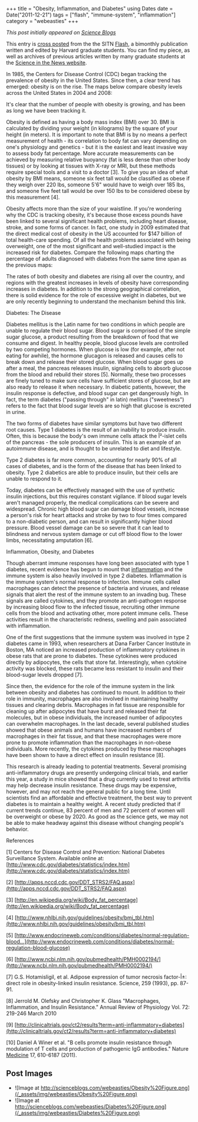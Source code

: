 +++
title = "Obesity, Inflammation, and Diabetes"
using Dates
date = Date("2011-12-21")
tags = ["flash", "immune-system", "inflammation"]
category = "webeasties"
+++

_This post initially appeared on [Science Blogs](http://scienceblogs.com/webeasties)_

This entry is [cross posted](https://sitn.hms.harvard.edu/sitnflash_wp/2011/12/issue108/) from the the SITN [Flash](/tag/flash), a bimonthly publication written and edited by Harvard graduate students. You can find my piece, as well as archives of previous articles written by many graduate students at the [Science in the News website](https://sitn.hms.harvard.edu/sitn-flash/).

In 1985, the Centers for Disease Control (CDC) began tracking the prevalence of obesity in the United States. Since then, a clear trend has emerged: obesity is on the rise. The maps below compare obesity levels across the United States in 2004 and 2008:

It's clear that the number of people with obesity is growing, and has been as long we have been tracking it.

Obesity is defined as having a body mass index (BMI) over 30. BMI is calculated by dividing your weight (in kilograms) by the square of your height (in meters). It is important to note that BMI is by no means a perfect measurement of health - its correlation to body fat can vary depending on one's physiology and genetics - but it is the easiest and least invasive way to assess body fat percentage. More accurate measurements can be achieved by measuring relative buoyancy (fat is less dense than other body tissues) or by looking at tissues with X-ray or MRI, but these methods require special tools and a visit to a doctor [3]. To give you an idea of what obesity by BMI means, someone six feet tall would be classified as obese if they weigh over 220 lbs, someone 5'6" would have to weigh over 185 lbs, and someone five feet tall would be over 150 lbs to be considered obese by this measurement [4].

Obesity affects more than the size of your waistline. If you're wondering why the CDC is tracking obesity, it's because those excess pounds have been linked to several significant health problems, including heart disease, stroke, and some forms of cancer. In fact, one study in 2009 estimated that the direct medical cost of obesity in the US accounted for \$147 billion of total health-care spending. Of all the health problems associated with being overweight, one of the most significant and well-studied impact is the increased risk for diabetes. Compare the following maps charting the percentage of adults diagnosed with diabetes from the same time span as the previous maps:

The rates of both obesity and diabetes are rising all over the country, and regions with the greatest increases in levels of obesity have corresponding increases in diabetes. In addition to the strong geographical correlation, there is solid evidence for the role of excessive weight in diabetes, but we are only recently beginning to understand the mechanism behind this link.

Diabetes: The Disease

Diabetes mellitus is the Latin name for two conditions in which people are unable to regulate their blood sugar. Blood sugar is comprised of the simple sugar glucose, a product resulting from the breakdown of food that we consume and digest. In healthy people, blood glucose levels are controlled by two competing hormones. When glucose is low (for example, after not eating for awhile), the hormone glucagon is released and causes cells to break down and release their stored glucose. When blood sugar goes up after a meal, the pancreas releases insulin, signaling cells to absorb glucose from the blood and rebuild their stores [5]. Normally, these two processes are finely tuned to make sure cells have sufficient stores of glucose, but are also ready to release it when necessary. In diabetic patients, however, the insulin response is defective, and blood sugar can get dangerously high. In fact, the term diabetes ("passing through" in latin) mellitus ("sweetness") refers to the fact that blood sugar levels are so high that glucose is excreted in urine.

The two forms of diabetes have similar symptoms but have two different root causes. Type 1 diabetes is the result of an inability to produce insulin. Often, this is because the body's own immune cells attack the Î²-islet cells of the pancreas - the sole producers of insulin. This is an example of an autoimmune disease, and is thought to be unrelated to diet and lifestyle.

Type 2 diabetes is far more common, accounting for nearly 90% of all cases of diabetes, and is the form of the disease that has been linked to obesity. Type 2 diabetics are able to produce insulin, but their cells are unable to respond to it.

Today, diabetes can be effectively managed with the use of synthetic insulin injections, but this requires constant vigilance. If blood sugar levels aren't managed properly, the medical complications can be severe and widespread. Chronic high blood sugar can damage blood vessels, increase a person's risk for heart attacks and stroke by two to four times compared to a non-diabetic person, and can result in significantly higher blood pressure. Blood vessel damage can be so severe that it can lead to blindness and nervous system damage or cut off blood flow to the lower limbs, necessitating amputation [6].

Inflammation, Obesity, and Diabetes

Though aberrant immune responses have long been associated with type 1 diabetes, recent evidence has begun to mount that [inflammation](/tag/inflammation) and the immune system is also heavily involved in type 2 diabetes. Inflammation is the immune system's normal response to infection. Immune cells called macrophages can detect the presence of bacteria and viruses, and release signals that alert the rest of the immune system to an invading bug. These signals are called cytokines, and they promote an anti-pathogen response by increasing blood flow to the infected tissue, recruiting other immune cells from the blood and activating other, more potent immune cells. These activities result in the characteristic redness, swelling and pain associated with inflammation.

One of the first suggestions that the immune system was involved in type 2 diabetes came in 1993, when researchers at Dana Farber Cancer Institute in Boston, MA noticed an increased production of inflammatory cytokines in obese rats that are prone to diabetes. These cytokines were produced directly by adipocytes, the cells that store fat. Interestingly, when cytokine activity was blocked, these rats became less resistant to insulin and their blood-sugar levels dropped [7].

Since then, the evidence for the role of the immune system in the link between obesity and diabetes has continued to mount. In addition to their role in immunity, macrophages are also involved in maintaining healthy tissues and clearing debris. Macrophages in fat tissue are responsible for cleaning up after adipocytes that have burst and released their fat molecules, but in obese individuals, the increased number of adipocytes can overwhelm macrophages. In the last decade, several published studies showed that obese animals and humans have increased numbers of macrophages in their fat tissue, and that these macrophages were more prone to promote inflammation than the macrophages in non-obese individuals. More recently, the cytokines produced by these macrophages have been shown to have a direct effect on insulin resistance [8].

This research is already leading to potential treatments. Several promising anti-inflammatory drugs are presently undergoing clinical trials, and earlier this year, a study in mice showed that a drug currently used to treat arthritis may help decrease insulin resistance. These drugs may be expensive, however, and may not reach the general public for a long time. Until scientists find an affordable and effective treatment, the best way to prevent diabetes is to maintain a healthy weight. A recent study predicted that if current trends continue, 83 percent of men and 72 percent of women will be overweight or obese by 2020. As good as the science gets, we may not be able to make headway against this disease without changing people's behavior.

References

[1] Centers for Disease Control and Prevention: National Diabetes Surveillance System. Available online at: [http://www.cdc.gov/diabetes/statistics/index.htm](http://www.cdc.gov/diabetes/statistics/index.htm)

[2] [http://apps.nccd.cdc.gov/DDT_STRS2/FAQ.aspx](http://apps.nccd.cdc.gov/DDT_STRS2/FAQ.aspx)

[3] [http://en.wikipedia.org/wiki/Body_fat_percentage](http://en.wikipedia.org/wiki/Body_fat_percentage)

[4] [http://www.nhlbi.nih.gov/guidelines/obesity/bmi_tbl.htm](http://www.nhlbi.nih.gov/guidelines/obesity/bmi_tbl.htm)

[5] [http://www.endocrineweb.com/conditions/diabetes/normal-regulation-blood…](http://www.endocrineweb.com/conditions/diabetes/normal-regulation-blood-glucose)

[6] [http://www.ncbi.nlm.nih.gov/pubmedhealth/PMH0002194/](http://www.ncbi.nlm.nih.gov/pubmedhealth/PMH0002194/)

[7] G.S. Hotamisligil, et al. Adipose expression of tumor necrosis factor-Î±: direct role in obesity-linked insulin resistance. Science, 259  (1993), pp. 87-91.

[8] Jerrold M. Olefsky and Christopher K. Glass "Macrophages, Inflammation, and Insulin Resistance." Annual Review of Physiology Vol. 72: 219-246 March 2010

[9] [http://clinicaltrials.gov/ct2/results?term=anti-inflammatory+diabetes](http://clinicaltrials.gov/ct2/results?term=anti-inflammatory+diabetes)

[10] Daniel A Winer et al. "B cells promote insulin resistance through modulation of T cells and production of pathogenic IgG antibodies." Nature [Medicine](/channel/medicine) 17, 610-6187 (2011).

      
  

 ## Post Images

- ![Image at http://scienceblogs.com/webeasties/Obesity%20Figure.png](/_assets/img/webeasties/Obesity%20Figure.png)
- ![Image at http://scienceblogs.com/webeasties/Diabetes%20Figure.png](/_assets/img/webeasties/Diabetes%20Figure.png)

